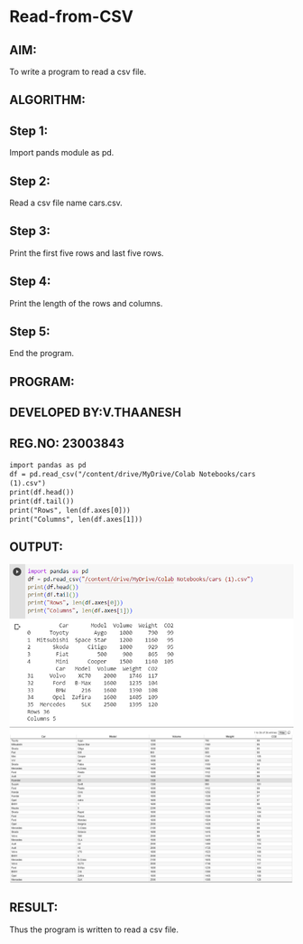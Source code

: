# Read-from-CSV

## AIM:
To write a program to read a csv file.
## ALGORITHM:
## Step 1:
Import pands module as pd.
## Step 2:
Read a csv file name cars.csv.
## Step 3:
Print the first five rows and last five rows.
## Step 4:
Print the length of the rows and columns.
## Step 5:
End the program.
## PROGRAM:
## DEVELOPED BY:V.THAANESH
## REG.NO: 23003843
```
import pandas as pd
df = pd.read_csv("/content/drive/MyDrive/Colab Notebooks/cars (1).csv")
print(df.head())
print(df.tail())
print("Rows", len(df.axes[0]))
print("Columns", len(df.axes[1]))
```

## OUTPUT:
![output](/Screenshot%202023-07-31%20104054.png)
![output](/Screenshot%202023-07-31%20104309.png)
## RESULT:
Thus the program is written to read a csv file.